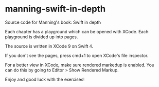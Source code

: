 # manning-swift-in-depth
Source code for Manning's book: Swift in depth

Each chapter has a playground which can be opened with XCode.  Each playground is divided up into pages. 

The source is written in XCode 9 on Swift 4.

If you don't see the pages, press cmd+1 to open XCode's file inspector.

For a better view in XCode, make sure rendered markedup is enabled. You can do this by going to Editor > Show Rendered Markup.

Enjoy and good luck with the exercises!

